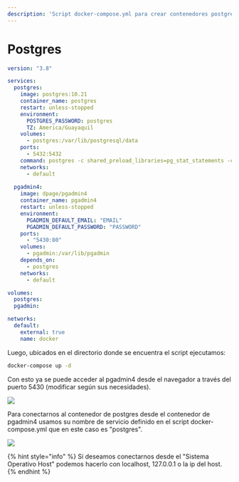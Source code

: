 ```yaml
---
description: 'Script docker-compose.yml para crear contenedores postgres y pgadmin4:'
---
```


# Postgres

```yaml
version: "3.8"

services:
  postgres:
    image: postgres:10.21
    container_name: postgres
    restart: unless-stopped
    environment:
      POSTGRES_PASSWORD: postgres
      TZ: America/Guayaquil
    volumes:
      - postgres:/var/lib/postgresql/data
    ports:
      - 5432:5432
    command: postgres -c shared_preload_libraries=pg_stat_statements -c pg_stat_statements.track=all -c max_connections=200
    networks:
      - default
  
  pgadmin4:
    image: dpage/pgadmin4
    container_name: pgadmin4
    restart: unless-stopped
    environment:
      PGADMIN_DEFAULT_EMAIL: "EMAIL"
      PGADMIN_DEFAULT_PASSWORD: "PASSWORD"
    ports:
      - "5430:80"
    volumes:
      - pgadmin:/var/lib/pgadmin
    depends_on:
      - postgres
    networks:
      - default

volumes:
  postgres:
  pgadmin:

networks:
  default:
    external: true
    name: docker
```

Luego, ubicados en el directorio donde se encuentra el script ejecutamos:

```bash
docker-compose up -d
```

Con esto ya se puede acceder al pgadmin4 desde el navegador a través del puerto 5430 (modificar según sus necesidades).

![](<.gitbook/assets/pgAdmin 4 - Google Chrome 25\_6\_2022 11\_41\_12.png>)

Para conectarnos al contenedor de postgres desde el contenedor de pgadmin4 usamos su nombre de servicio definido en el script docker-compose.yml que en este caso es "postgres".

![](<.gitbook/assets/pgAdmin 4 - Google Chrome 25\_6\_2022 11\_41\_46.png>)

{% hint style="info" %}
Sí deseamos conectarnos desde el "Sistema Operativo Host" podemos hacerlo con localhost, 127.0.0.1 o la ip del host.
{% endhint %}
